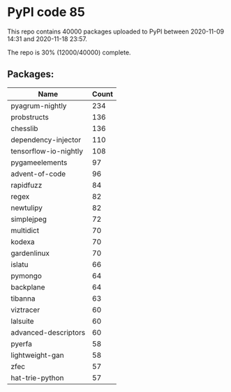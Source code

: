 # PyPI code 85

This repo contains 40000 packages uploaded to PyPI between 
2020-11-09 14:31 and 2020-11-18 23:57.

The repo is 30% (12000/40000) complete.

## Packages:

| Name  | Count |
| ----- | ----- |
| pyagrum-nightly | 234 |
| probstructs | 136 |
| chesslib | 136 |
| dependency-injector | 110 |
| tensorflow-io-nightly | 108 |
| pygameelements | 97 |
| advent-of-code | 96 |
| rapidfuzz | 84 |
| regex | 82 |
| newtulipy | 82 |
| simplejpeg | 72 |
| multidict | 70 |
| kodexa | 70 |
| gardenlinux | 70 |
| islatu | 66 |
| pymongo | 64 |
| backplane | 64 |
| tibanna | 63 |
| viztracer | 60 |
| lalsuite | 60 |
| advanced-descriptors | 60 |
| pyerfa | 58 |
| lightweight-gan | 58 |
| zfec | 57 |
| hat-trie-python | 57 |


